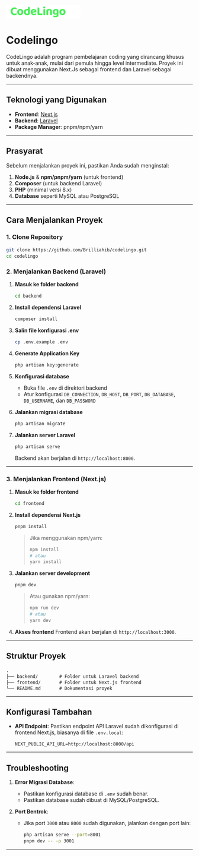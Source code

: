 <img src="logo.png" alt="Codelingo" width="200">

# Codelingo

CodeLingo adalah program pembelajaran coding yang dirancang khusus untuk anak-anak, mulai dari pemula hingga level intermediate. Proyek ini dibuat menggunakan Next.Js sebagai frontend dan Laravel sebagai backendnya.

---

## Teknologi yang Digunakan

- **Frontend**: [Next.js](https://nextjs.org/)
- **Backend**: [Laravel](https://laravel.com/)
- **Package Manager**: pnpm/npm/yarn

---

## Prasyarat

Sebelum menjalankan proyek ini, pastikan Anda sudah menginstal:

1. **Node.js** & **npm/pnpm/yarn** (untuk frontend)
2. **Composer** (untuk backend Laravel)
3. **PHP** (minimal versi 8.x)
4. **Database** seperti MySQL atau PostgreSQL

---

## Cara Menjalankan Proyek

### 1. Clone Repository

```bash
git clone https://github.com/Brilliahib/codelingo.git
cd codelingo
```

### 2. Menjalankan Backend (Laravel)

1. **Masuk ke folder backend**
   ```bash
   cd backend
   ```

2. **Install dependensi Laravel**
   ```bash
   composer install
   ```

3. **Salin file konfigurasi .env**
   ```bash
   cp .env.example .env
   ```

4. **Generate Application Key**
   ```bash
   php artisan key:generate
   ```

5. **Konfigurasi database**
   - Buka file `.env` di direktori backend
   - Atur konfigurasi `DB_CONNECTION`, `DB_HOST`, `DB_PORT`, `DB_DATABASE`, `DB_USERNAME`, dan `DB_PASSWORD`

6. **Jalankan migrasi database**
   ```bash
   php artisan migrate
   ```

7. **Jalankan server Laravel**
   ```bash
   php artisan serve
   ```
   Backend akan berjalan di `http://localhost:8000`.

---

### 3. Menjalankan Frontend (Next.js)

1. **Masuk ke folder frontend**
   ```bash
   cd frontend
   ```

2. **Install dependensi Next.js**
   ```bash
   pnpm install
   ```
   > Jika menggunakan npm/yarn:
   > ```bash
   > npm install
   > # atau
   > yarn install
   > ```

3. **Jalankan server development**
   ```bash
   pnpm dev
   ```
   > Atau gunakan npm/yarn:
   > ```bash
   > npm run dev
   > # atau
   > yarn dev
   > ```

4. **Akses frontend**
   Frontend akan berjalan di `http://localhost:3000`.

---

## Struktur Proyek

```
.
├── backend/        # Folder untuk Laravel backend
├── frontend/       # Folder untuk Next.js frontend
└── README.md       # Dokumentasi proyek
```

---

## Konfigurasi Tambahan

- **API Endpoint**: Pastikan endpoint API Laravel sudah dikonfigurasi di frontend Next.js, biasanya di file `.env.local`:
  ```env
  NEXT_PUBLIC_API_URL=http://localhost:8000/api
  ```

---

## Troubleshooting

1. **Error Migrasi Database**:
   - Pastikan konfigurasi database di `.env` sudah benar.
   - Pastikan database sudah dibuat di MySQL/PostgreSQL.

2. **Port Bentrok**:
   - Jika port `3000` atau `8000` sudah digunakan, jalankan dengan port lain:
     ```bash
     php artisan serve --port=8001
     pnpm dev -- -p 3001
     ```

---
